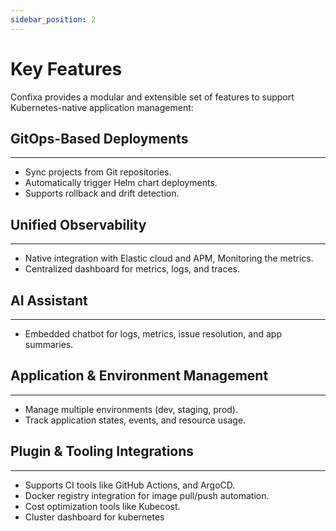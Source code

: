 ```yaml
---
sidebar_position: 2
---
```


# Key Features
Confixa provides a modular and extensible set of features to support Kubernetes-native application management:

## GitOps-Based Deployments
---
- Sync projects from Git repositories.
- Automatically trigger Helm chart deployments.
- Supports rollback and drift detection.

## Unified Observability
---
- Native integration with Elastic cloud and APM, Monitoring the metrics.
- Centralized dashboard for metrics, logs, and traces.

## AI Assistant
---
- Embedded chatbot for logs, metrics, issue resolution, and app summaries.

## Application & Environment Management
---
- Manage multiple environments (dev, staging, prod).
- Track application states, events, and resource usage.

## Plugin & Tooling Integrations
---
- Supports CI tools like GitHub Actions, and ArgoCD.
- Docker registry integration for image pull/push automation.
- Cost optimization tools like Kubecost. 
- Cluster dashboard for kubernetes
